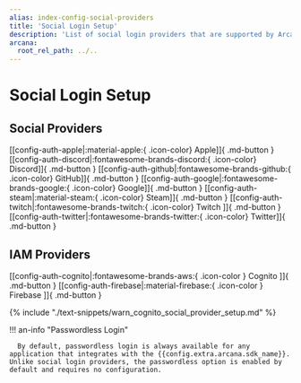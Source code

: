 ```yaml
---
alias: index-config-social-providers
title: 'Social Login Setup'
description: 'List of social login providers that are supported by Arcana Auth for onboarding Web3 app users in apps integrated with the Arcana SDK.'
arcana:
  root_rel_path: ../..
---
```


# Social Login Setup  

## Social Providers   

[[config-auth-apple|:material-apple:{ .icon-color} Apple]]{ .md-button }
[[config-auth-discord|:fontawesome-brands-discord:{ .icon-color} Discord]]{ .md-button }
[[config-auth-github|:fontawesome-brands-github:{ .icon-color} GitHub]]{ .md-button }
[[config-auth-google|:fontawesome-brands-google:{ .icon-color} Google]]{ .md-button }
[[config-auth-steam|:material-steam:{ .icon-color} Steam]]{ .md-button }
[[config-auth-twitch|:fontawesome-brands-twitch:{ .icon-color} Twitch ]]{ .md-button }
[[config-auth-twitter|:fontawesome-brands-twitter:{ .icon-color} Twitter]]{ .md-button }

## IAM Providers 

[[config-auth-cognito|:fontawesome-brands-aws:{ .icon-color } Cognito ]]{ .md-button }
[[config-auth-firebase|:material-firebase:{ .icon-color } Firebase ]]{ .md-button }

{% include "./text-snippets/warn_cognito_social_provider_setup.md" %}   

!!! an-info "Passwordless Login"

      By default, passwordless login is always available for any application that integrates with the {{config.extra.arcana.sdk_name}}.  Unlike social login providers, the passwordless option is enabled by default and requires no configuration. 
